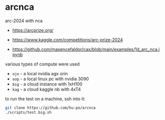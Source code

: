 # arcnca

arc-2024 with nca

- https://arcprize.org/
- https://www.kaggle.com/competitions/arc-prize-2024

- https://github.com/maxencefaldor/cax/blob/main/examples/1d_arc_nca.ipynb


various types of compute were used

- `ojo` - a local nvidia agx orin
- `oop` - a local linux pc with nvidia 3090
- `big` - a cloud instance with 1xH100
- `kag` - a cloud kaggle nb with 4xT4

to run the test on a machine, ssh into it:

```bash
git clone https://github.com/hu-po/arcnca
./scripts/test.big.sh
```